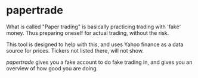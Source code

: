 # papertrade
What is called "Paper trading" is basically practicing trading with 'fake' money.
Thus preparing oneself for actual trading, without the risk.

This tool is designed to help with this, and uses Yahoo finance as a data source
for prices.  Tickers not listed there, will not show.

*papertrade* gives you a fake account to do fake trading in, and gives you an
overview of how good you are doing.
